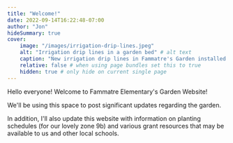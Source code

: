 ```yaml
---
title: "Welcome!"
date: 2022-09-14T16:22:48-07:00
author: "Jon"
hideSummary: true
cover:
    image: "/images/irrigation-drip-lines.jpeg"
    alt: "Irrigation drip lines in a garden bed" # alt text
    caption: "New irrigation drip lines in Fammatre's Garden installed in September 2022"
    relative: false # when using page bundles set this to true
    hidden: true # only hide on current single page
---
```


Hello everyone! Welcome to Fammatre Elementary's Garden Website!

We'll be using this space to post significant updates regarding the garden.

In addition, I'll also update this website with information on planting
schedules (for our lovely zone 9b) and various grant resources that may be
available to us and other local schools.
